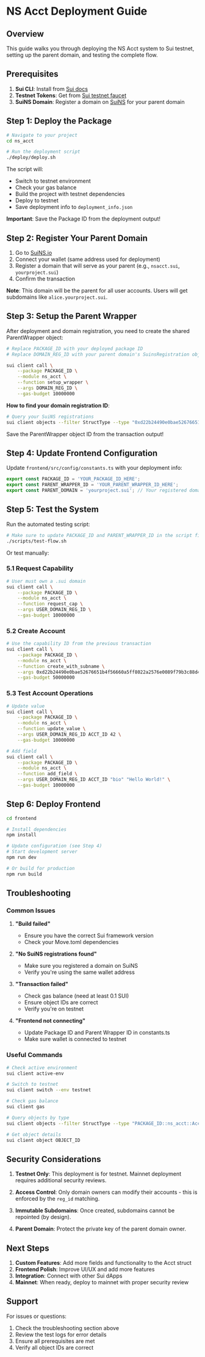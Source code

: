 # NS Acct Deployment Guide

## Overview

This guide walks you through deploying the NS Acct system to Sui testnet, setting up the parent domain, and testing the complete flow.

## Prerequisites

1. **Sui CLI**: Install from [Sui docs](https://docs.sui.io/guides/developer/getting-started/sui-install)
2. **Testnet Tokens**: Get from [Sui testnet faucet](https://docs.sui.io/guides/developer/getting-started/get-coins)
3. **SuiNS Domain**: Register a domain on [SuiNS](https://suins.io) for your parent domain

## Step 1: Deploy the Package

```bash
# Navigate to your project
cd ns_acct

# Run the deployment script
./deploy/deploy.sh
```

The script will:
- Switch to testnet environment
- Check your gas balance
- Build the project with testnet dependencies
- Deploy to testnet
- Save deployment info to `deployment_info.json`

**Important**: Save the Package ID from the deployment output!

## Step 2: Register Your Parent Domain

1. Go to [SuiNS.io](https://suins.io)
2. Connect your wallet (same address used for deployment)
3. Register a domain that will serve as your parent (e.g., `nsacct.sui`, `yourproject.sui`)
4. Confirm the transaction

**Note**: This domain will be the parent for all user accounts. Users will get subdomains like `alice.yourproject.sui`.

## Step 3: Setup the Parent Wrapper

After deployment and domain registration, you need to create the shared ParentWrapper object:

```bash
# Replace PACKAGE_ID with your deployed package ID
# Replace DOMAIN_REG_ID with your parent domain's SuinsRegistration object ID

sui client call \
    --package PACKAGE_ID \
    --module ns_acct \
    --function setup_wrapper \
    --args DOMAIN_REG_ID \
    --gas-budget 10000000
```

**How to find your domain registration ID**:
```bash
# Query your SuiNS registrations
sui client objects --filter StructType --type "0xd22b24490e0bae52676651b4f56660a5ff8022a2576e0089f79b3c88d44e08f0::suins_registration::SuinsRegistration"
```

Save the ParentWrapper object ID from the transaction output!

## Step 4: Update Frontend Configuration

Update `frontend/src/config/constants.ts` with your deployment info:

```typescript
export const PACKAGE_ID = 'YOUR_PACKAGE_ID_HERE';
export const PARENT_WRAPPER_ID = 'YOUR_PARENT_WRAPPER_ID_HERE';
export const PARENT_DOMAIN = 'yourproject.sui'; // Your registered domain
```

## Step 5: Test the System

Run the automated testing script:

```bash
# Make sure to update PACKAGE_ID and PARENT_WRAPPER_ID in the script first
./scripts/test-flow.sh
```

Or test manually:

### 5.1 Request Capability
```bash
# User must own a .sui domain
sui client call \
    --package PACKAGE_ID \
    --module ns_acct \
    --function request_cap \
    --args USER_DOMAIN_REG_ID \
    --gas-budget 10000000
```

### 5.2 Create Account
```bash
# Use the capability ID from the previous transaction
sui client call \
    --package PACKAGE_ID \
    --module ns_acct \
    --function create_with_subname \
    --args 0xd22b24490e0bae52676651b4f56660a5ff8022a2576e0089f79b3c88d44e08f0 USER_DOMAIN_REG_ID PARENT_WRAPPER_ID CAP_ID 0x6 \
    --gas-budget 50000000
```

### 5.3 Test Account Operations
```bash
# Update value
sui client call \
    --package PACKAGE_ID \
    --module ns_acct \
    --function update_value \
    --args USER_DOMAIN_REG_ID ACCT_ID 42 \
    --gas-budget 10000000

# Add field
sui client call \
    --package PACKAGE_ID \
    --module ns_acct \
    --function add_field \
    --args USER_DOMAIN_REG_ID ACCT_ID "bio" "Hello World!" \
    --gas-budget 10000000
```

## Step 6: Deploy Frontend

```bash
cd frontend

# Install dependencies
npm install

# Update configuration (see Step 4)
# Start development server
npm run dev

# Or build for production
npm run build
```

## Troubleshooting

### Common Issues

1. **"Build failed"**
   - Ensure you have the correct Sui framework version
   - Check your Move.toml dependencies

2. **"No SuiNS registrations found"**
   - Make sure you registered a domain on SuiNS
   - Verify you're using the same wallet address

3. **"Transaction failed"**
   - Check gas balance (need at least 0.1 SUI)
   - Ensure object IDs are correct
   - Verify you're on testnet

4. **"Frontend not connecting"**
   - Update Package ID and Parent Wrapper ID in constants.ts
   - Make sure wallet is connected to testnet

### Useful Commands

```bash
# Check active environment
sui client active-env

# Switch to testnet
sui client switch --env testnet

# Check gas balance
sui client gas

# Query objects by type
sui client objects --filter StructType --type "PACKAGE_ID::ns_acct::Acct"

# Get object details
sui client object OBJECT_ID
```

## Security Considerations

1. **Testnet Only**: This deployment is for testnet. Mainnet deployment requires additional security reviews.

2. **Access Control**: Only domain owners can modify their accounts - this is enforced by the `reg_id` matching.

3. **Immutable Subdomains**: Once created, subdomains cannot be repointed (by design).

4. **Parent Domain**: Protect the private key of the parent domain owner.

## Next Steps

1. **Custom Features**: Add more fields and functionality to the Acct struct
2. **Frontend Polish**: Improve UI/UX and add more features
3. **Integration**: Connect with other Sui dApps
4. **Mainnet**: When ready, deploy to mainnet with proper security review

## Support

For issues or questions:
1. Check the troubleshooting section above
2. Review the test logs for error details
3. Ensure all prerequisites are met
4. Verify all object IDs are correct
